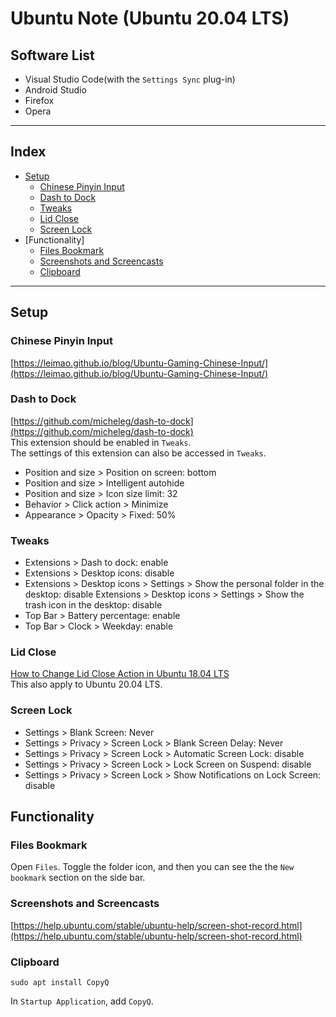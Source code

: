 # Ubuntu Note (Ubuntu 20.04 LTS)

## Software List
* Visual Studio Code(with the `Settings Sync` plug-in)
* Android Studio
* Firefox
* Opera

***

## Index
* [Setup](#setup)
  * [Chinese Pinyin Input](#chinese-pinyin-input)
  * [Dash to Dock](#dash-to-dock)
  * [Tweaks](#tweaks)
  * [Lid Close](#lid-close)
  * [Screen Lock](#screen-lock)
* [Functionality]
  * [Files Bookmark](#files-bookmark)
  * [Screenshots and Screencasts](#screenshots-and-screencasts)
  * [Clipboard](#clipboard)
***

## Setup
### Chinese Pinyin Input
[https://leimao.github.io/blog/Ubuntu-Gaming-Chinese-Input/](https://leimao.github.io/blog/Ubuntu-Gaming-Chinese-Input/)
### Dash to Dock
[https://github.com/micheleg/dash-to-dock](https://github.com/micheleg/dash-to-dock) </br>
This extension should be enabled in `Tweaks`. </br>
The settings of this extension can also be accessed in `Tweaks`.
* Position and size > Position on screen: bottom
* Position and size > Intelligent autohide
* Position and size > Icon size limit: 32
* Behavior > Click action > Minimize
* Appearance > Opacity > Fixed: 50%
### Tweaks
* Extensions > Dash to dock: enable
* Extensions > Desktop icons: disable
* Extensions > Desktop icons > Settings > Show the personal folder in the desktop: disable
  Extensions > Desktop icons > Settings > Show the trash icon in the desktop: disable
* Top Bar > Battery percentage: enable
* Top Bar > Clock > Weekday: enable
### Lid Close
[How to Change Lid Close Action in Ubuntu 18.04 LTS](https://tipsonubuntu.com/2018/04/28/change-lid-close-action-ubuntu-18-04-lts/) </br>
This also apply to Ubuntu 20.04 LTS.
### Screen Lock
* Settings > Blank Screen: Never
* Settings > Privacy > Screen Lock > Blank Screen Delay: Never
* Settings > Privacy > Screen Lock > Automatic Screen Lock: disable
* Settings > Privacy > Screen Lock > Lock Screen on Suspend: disable
* Settings > Privacy > Screen Lock > Show Notifications on Lock Screen: disable

## Functionality
### Files Bookmark
Open `Files`. Toggle the folder icon, and then you can see the the `New bookmark` section on the side bar.
### Screenshots and Screencasts
[https://help.ubuntu.com/stable/ubuntu-help/screen-shot-record.html](https://help.ubuntu.com/stable/ubuntu-help/screen-shot-record.html)
### Clipboard
```
sudo apt install CopyQ
```
In `Startup Application`, add `CopyQ`.